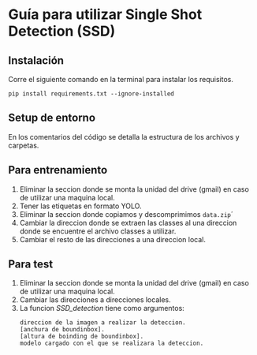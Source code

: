 # Guía para utilizar Single Shot Detection (SSD)

## Instalación
Corre el siguiente comando en la terminal para instalar los requisitos.

`pip install requirements.txt --ignore-installed`

## Setup de entorno
En los comentarios del código se detalla la estructura de los archivos y carpetas.

## Para entrenamiento
1.	Eliminar la seccion donde se monta la unidad del drive (gmail) en caso de utilizar una maquina local.
2.	Tener las etiquetas en formato YOLO.
3.	Eliminar la seccion donde copiamos y descomprimimos `data.zip`´
4.	Cambiar la direccion donde se extraen las classes al una direccion donde se encuentre el archivo classes a utilizar.
5.	Cambiar el resto de las direcciones a una direccion local.

## Para test
1.	Eliminar la seccion donde se monta la unidad del drive (gmail) en caso de utilizar una maquina local.
2.	Cambiar las direcciones a direcciones locales.
3.	La funcion *SSD_detection* tiene como argumentos:
	```
	direccion de la imagen a realizar la deteccion.
	[anchura de boundinbox].
	[altura de boinding de boundinbox].
	modelo cargado con el que se realizara la deteccion.
	```
